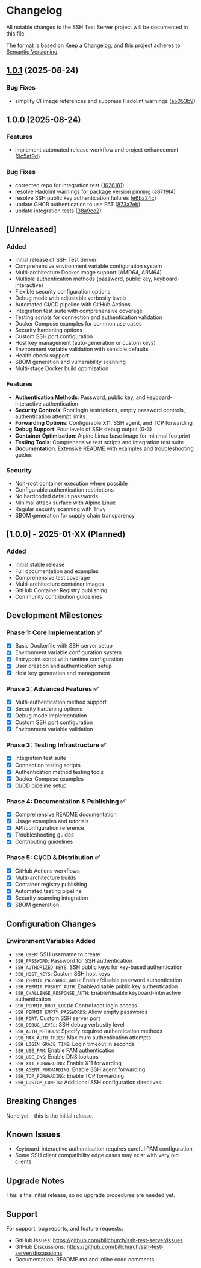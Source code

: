 # Changelog

All notable changes to the SSH Test Server project will be documented in this file.

The format is based on [Keep a Changelog](https://keepachangelog.com/en/1.0.0/),
and this project adheres to [Semantic Versioning](https://semver.org/spec/v2.0.0.html).

## [1.0.1](https://github.com/billchurch/ssh_test/compare/v1.0.0...v1.0.1) (2025-08-24)


### Bug Fixes

* simplify CI image references and suppress Hadolint warnings ([a5053b9](https://github.com/billchurch/ssh_test/commit/a5053b994cd2173792ed60419c08332da4e86ce6))

## 1.0.0 (2025-08-24)


### Features

* implement automated release workflow and project enhancement ([9c5af9d](https://github.com/billchurch/ssh_test/commit/9c5af9db30d257ae6c844838e8719b7b69ba8ccf))


### Bug Fixes

* corrected repo for integration test ([1626181](https://github.com/billchurch/ssh_test/commit/1626181f12c3dc89a95f2f843b1461a0db55890e))
* resolve Hadolint warnings for package version pinning ([a8719f4](https://github.com/billchurch/ssh_test/commit/a8719f4d7e816d1b36dc06f6d42637746d93672e))
* resolve SSH public key authentication failures ([e6ba24c](https://github.com/billchurch/ssh_test/commit/e6ba24c70cad640dc46710821bc82dc28a97b100))
* update GHCR authentication to use PAT ([873a7eb](https://github.com/billchurch/ssh_test/commit/873a7eb8b2e575a8b69cf2df376aef01024c1561))
* update integration tests ([38a9ce2](https://github.com/billchurch/ssh_test/commit/38a9ce2b4ba8d94f403e57517d1d0d2c686417b2))

## [Unreleased]

### Added
- Initial release of SSH Test Server
- Comprehensive environment variable configuration system
- Multi-architecture Docker image support (AMD64, ARM64)
- Multiple authentication methods (password, public key, keyboard-interactive)
- Flexible security configuration options
- Debug mode with adjustable verbosity levels
- Automated CI/CD pipeline with GitHub Actions
- Integration test suite with comprehensive coverage
- Testing scripts for connection and authentication validation
- Docker Compose examples for common use cases
- Security hardening options
- Custom SSH port configuration
- Host key management (auto-generation or custom keys)
- Environment variable validation with sensible defaults
- Health check support
- SBOM generation and vulnerability scanning
- Multi-stage Docker build optimization

### Features
- **Authentication Methods**: Password, public key, and keyboard-interactive authentication
- **Security Controls**: Root login restrictions, empty password controls, authentication attempt limits
- **Forwarding Options**: Configurable X11, SSH agent, and TCP forwarding
- **Debug Support**: Four levels of SSH debug output (0-3)
- **Container Optimization**: Alpine Linux base image for minimal footprint
- **Testing Tools**: Comprehensive test scripts and integration test suite
- **Documentation**: Extensive README with examples and troubleshooting guides

### Security
- Non-root container execution where possible
- Configurable authentication restrictions
- No hardcoded default passwords
- Minimal attack surface with Alpine Linux
- Regular security scanning with Trivy
- SBOM generation for supply chain transparency

## [1.0.0] - 2025-01-XX (Planned)

### Added
- Initial stable release
- Full documentation and examples
- Comprehensive test coverage
- Multi-architecture container images
- GitHub Container Registry publishing
- Community contribution guidelines

## Development Milestones

### Phase 1: Core Implementation ✅
- [x] Basic Dockerfile with SSH server setup
- [x] Environment variable configuration system
- [x] Entrypoint script with runtime configuration
- [x] User creation and authentication setup
- [x] Host key generation and management

### Phase 2: Advanced Features ✅
- [x] Multi-authentication method support
- [x] Security hardening options
- [x] Debug mode implementation
- [x] Custom SSH port configuration
- [x] Environment variable validation

### Phase 3: Testing Infrastructure ✅
- [x] Integration test suite
- [x] Connection testing scripts
- [x] Authentication method testing tools
- [x] Docker Compose examples
- [x] CI/CD pipeline setup

### Phase 4: Documentation & Publishing ✅
- [x] Comprehensive README documentation
- [x] Usage examples and tutorials
- [x] API/configuration reference
- [x] Troubleshooting guides
- [x] Contributing guidelines

### Phase 5: CI/CD & Distribution ✅
- [x] GitHub Actions workflows
- [x] Multi-architecture builds
- [x] Container registry publishing
- [x] Automated testing pipeline
- [x] Security scanning integration
- [x] SBOM generation

## Configuration Changes

### Environment Variables Added
- `SSH_USER`: SSH username to create
- `SSH_PASSWORD`: Password for SSH authentication
- `SSH_AUTHORIZED_KEYS`: SSH public keys for key-based authentication
- `SSH_HOST_KEYS`: Custom SSH host keys
- `SSH_PERMIT_PASSWORD_AUTH`: Enable/disable password authentication
- `SSH_PERMIT_PUBKEY_AUTH`: Enable/disable public key authentication
- `SSH_CHALLENGE_RESPONSE_AUTH`: Enable/disable keyboard-interactive authentication
- `SSH_PERMIT_ROOT_LOGIN`: Control root login access
- `SSH_PERMIT_EMPTY_PASSWORDS`: Allow empty passwords
- `SSH_PORT`: Custom SSH server port
- `SSH_DEBUG_LEVEL`: SSH debug verbosity level
- `SSH_AUTH_METHODS`: Specify required authentication methods
- `SSH_MAX_AUTH_TRIES`: Maximum authentication attempts
- `SSH_LOGIN_GRACE_TIME`: Login timeout in seconds
- `SSH_USE_PAM`: Enable PAM authentication
- `SSH_USE_DNS`: Enable DNS lookups
- `SSH_X11_FORWARDING`: Enable X11 forwarding
- `SSH_AGENT_FORWARDING`: Enable SSH agent forwarding
- `SSH_TCP_FORWARDING`: Enable TCP forwarding
- `SSH_CUSTOM_CONFIG`: Additional SSH configuration directives

## Breaking Changes

None yet - this is the initial release.

## Known Issues

- Keyboard-interactive authentication requires careful PAM configuration
- Some SSH client compatibility edge cases may exist with very old clients

## Upgrade Notes

This is the initial release, so no upgrade procedures are needed yet.

## Support

For support, bug reports, and feature requests:
- GitHub Issues: https://github.com/billchurch/ssh-test-server/issues
- GitHub Discussions: https://github.com/billchurch/ssh-test-server/discussions
- Documentation: README.md and inline code comments
